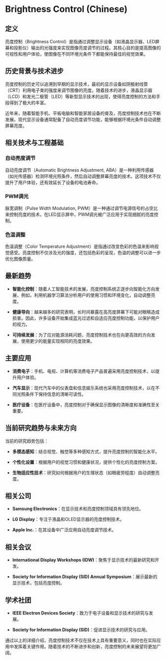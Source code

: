 # Brightness Control (Chinese)

## 定义

亮度控制（Brightness Control）是指通过调整显示设备（如液晶显示器、LED屏幕和投影仪）输出的光强度来实现图像亮度调节的过程。其核心目的是提高图像的可视性和用户体验，使图像在不同环境光条件下都能保持最佳的视觉效果。

## 历史背景与技术进步

亮度控制的历史可以追溯到早期的显示技术，最初的显示设备如阴极射线管（CRT）利用电子束的强度来调节图像的亮度。随着技术的进步，液晶显示器（LCD）和发光二极管（LED）等新型显示技术的出现，使得亮度控制的方法和手段得到了极大的丰富。

近年来，随着智能手机、平板电脑和智能家居设备的普及，亮度控制技术也在不断发展。现代显示设备通常配备了自动亮度调节功能，能够根据环境光条件自动调整屏幕亮度。

## 相关技术与工程基础

### 自动亮度调节

自动亮度调节（Automatic Brightness Adjustment, ABA）是一种利用传感器（如光传感器）检测环境光照条件，然后自动调整屏幕亮度的技术。这项技术不仅提升了用户体验，还有效延长了设备的电池寿命。

### PWM调光

脉宽调制（Pulse Width Modulation, PWM）是一种通过调节电源信号的占空比来控制亮度的技术。在LED显示屏中，PWM调光被广泛应用于实现细腻的亮度控制。

### 色温调整

色温调整（Color Temperature Adjustment）是指通过改变色彩的色温来影响视觉感受。亮度控制不仅涉及光的强度，还包括色彩的呈现，色温的调整可以进一步优化图像质量。

## 最新趋势

- **智能化控制**：随着人工智能技术的发展，亮度控制系统正逐步向智能化方向发展，例如，利用机器学习算法分析用户的使用习惯和环境变化，自动调整亮度。
  
- **健康导向**：越来越多的研究表明，长时间暴露在高亮度屏幕下可能对眼睛造成损害。因此，许多设备开始集成蓝光过滤和自适应亮度控制功能，以保护用户的视力。

- **可持续发展**：为了应对能源消耗问题，亮度控制技术也在向更高效的方向发展，使用更少的能量实现相同的亮度效果。

## 主要应用

- **消费电子**：手机、电视、计算机等消费电子产品普遍采用亮度控制技术，以提升用户体验。
  
- **汽车显示**：现代汽车中的仪表盘和信息娱乐系统也采用亮度控制技术，以在不同光照条件下保持信息的清晰可读性。

- **医疗设备**：在医疗设备中，亮度控制对于确保显示图像的清晰度和准确性至关重要。

## 当前研究趋势与未来方向

当前的研究趋势包括：

- **多模态感知**：结合视觉、触觉等多种感知方式，提升亮度控制的智能化水平。
  
- **个性化设置**：根据用户的视觉习惯和健康状况，提供个性化的亮度控制方案。

- **生物适应性技术**：研究如何根据用户的生理状态（如眼疲劳程度）自动调整亮度。

## 相关公司

- **Samsung Electronics**：在显示技术和亮度控制领域具有领先地位。
  
- **LG Display**：专注于液晶和OLED显示器的亮度控制技术。

- **Apple Inc.**：在其设备中广泛应用自动亮度调节技术。

## 相关会议

- **International Display Workshops (IDW)**：聚焦于显示技术的最新研究和开发。
  
- **Society for Information Display (SID) Annual Symposium**：展示最新的显示技术，包括亮度控制。

## 学术社团

- **IEEE Electron Devices Society**：致力于电子设备和显示技术的研究与发展。
  
- **Society for Information Display (SID)**：促进显示技术的研究与应用。

通过以上的详细介绍，亮度控制技术不仅在技术上具有重要意义，同时也在实际应用中发挥着关键作用。随着技术的不断进步和创新，亮度控制的未来展望将更加广阔。